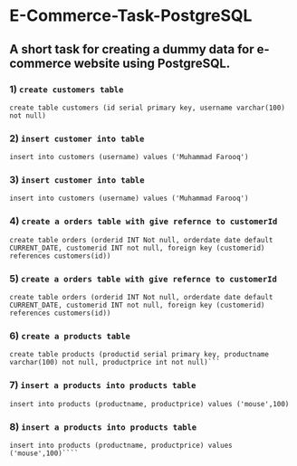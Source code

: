 # E-Commerce-Task-PostgreSQL

## A short task for creating a dummy data for e-commerce website using PostgreSQL.

### 1) `create customers table`

```
create table customers (id serial primary key, username varchar(100) not null)
```

### 2) `insert customer into table`

```
insert into customers (username) values ('Muhammad Farooq')
```

### 3) `insert customer into table`

```
insert into customers (username) values ('Muhammad Farooq')
```

### 4) `create a orders table with give refernce to customerId`

```
create table orders (orderid INT Not null, orderdate date default CURRENT_DATE, customerid INT not null, foreign key (customerid) references customers(id))
```

### 5) `create a orders table with give refernce to customerId`

```
create table orders (orderid INT Not null, orderdate date default CURRENT_DATE, customerid INT not null, foreign key (customerid) references customers(id))
```

### 6) `create a products table`

````
create table products (productid serial primary key, productname varchar(100) not null, productprice int not null)```
````

### 7) `insert a products into products table`

`````
insert into products (productname, productprice) values ('mouse',100)
`````

### 8) `insert a products into products table`

`````
insert into products (productname, productprice) values ('mouse',100)````
`````